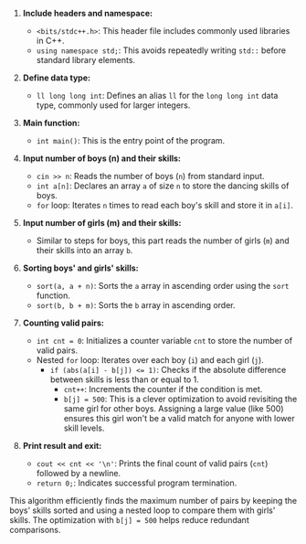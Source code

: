 1. **Include headers and namespace:**
   - `<bits/stdc++.h>`: This header file includes commonly used libraries in C++.
   - `using namespace std;`: This avoids repeatedly writing `std::` before standard library elements.

2. **Define data type:**
   - `ll long long int`: Defines an alias `ll` for the `long long int` data type, commonly used for larger integers.

3. **Main function:**
   - `int main()`: This is the entry point of the program.

4. **Input number of boys (n) and their skills:**
   - `cin >> n`: Reads the number of boys (`n`) from standard input.
   - `int a[n]`: Declares an array `a` of size `n` to store the dancing skills of boys.
   - `for` loop: Iterates `n` times to read each boy's skill and store it in `a[i]`.

5. **Input number of girls (m) and their skills:**
   - Similar to steps for boys, this part reads the number of girls (`m`) and their skills into an array `b`.

6. **Sorting boys' and girls' skills:**
   - `sort(a, a + n)`: Sorts the `a` array in ascending order using the `sort` function.
   - `sort(b, b + m)`: Sorts the `b` array in ascending order.

7. **Counting valid pairs:**
   - `int cnt = 0`: Initializes a counter variable `cnt` to store the number of valid pairs.
   - Nested `for` loop: Iterates over each boy (`i`) and each girl (`j`).
      - `if (abs(a[i] - b[j]) <= 1)`: Checks if the absolute difference between skills is less than or equal to 1.
         - `cnt++`: Increments the counter if the condition is met.
         - `b[j] = 500`: This is a clever optimization to avoid revisiting the same girl for other boys. Assigning a large value (like 500) ensures this girl won't be a valid match for anyone with lower skill levels.

8. **Print result and exit:**
   - `cout << cnt << '\n'`: Prints the final count of valid pairs (`cnt`) followed by a newline.
   - `return 0;`: Indicates successful program termination.

This algorithm efficiently finds the maximum number of pairs by keeping the boys' skills sorted and using a nested loop to compare them with girls' skills. The optimization with `b[j] = 500` helps reduce redundant comparisons.